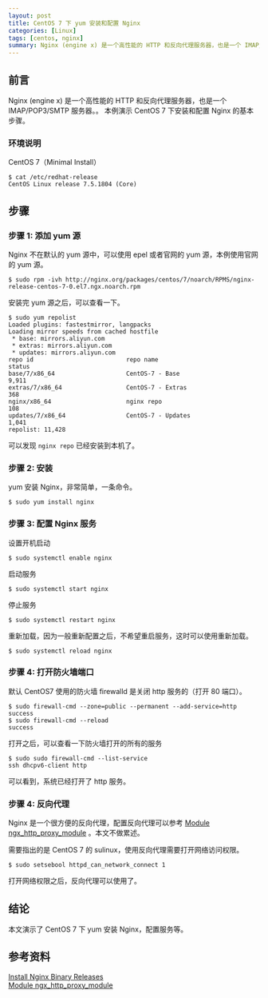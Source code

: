 ```yaml
---
layout: post
title: CentOS 7 下 yum 安装和配置 Nginx 
categories: [Linux]
tags: [centos, nginx]
summary: Nginx (engine x) 是一个高性能的 HTTP 和反向代理服务器，也是一个 IMAP/POP3/SMTP 服务器。 本例演示 CentOS 7 下安装和配置 Nginx 的基本步骤。
---
```

## 前言
Nginx (engine x) 是一个高性能的 HTTP 和反向代理服务器，也是一个 IMAP/POP3/SMTP 服务器。。 本例演示 CentOS 7 下安装和配置 Nginx 的基本步骤。

### 环境说明
CentOS 7（Minimal Install）

```terminal
$ cat /etc/redhat-release 
CentOS Linux release 7.5.1804 (Core) 
```

## 步骤

### 步骤 1: 添加 yum 源
Nginx 不在默认的 yum 源中，可以使用 epel 或者官网的 yum 源，本例使用官网的 yum 源。

```terminal
$ sudo rpm -ivh http://nginx.org/packages/centos/7/noarch/RPMS/nginx-release-centos-7-0.el7.ngx.noarch.rpm
```

安装完 yum 源之后，可以查看一下。

```terminal
$ sudo yum repolist
Loaded plugins: fastestmirror, langpacks
Loading mirror speeds from cached hostfile
 * base: mirrors.aliyun.com
 * extras: mirrors.aliyun.com
 * updates: mirrors.aliyun.com
repo id                          repo name                          status
base/7/x86_64                    CentOS-7 - Base                    9,911
extras/7/x86_64                  CentOS-7 - Extras                    368
nginx/x86_64                     nginx repo                           108
updates/7/x86_64                 CentOS-7 - Updates                 1,041
repolist: 11,428
```

可以发现 `nginx repo` 已经安装到本机了。

### 步骤 2: 安装

yum 安装 Nginx，非常简单，一条命令。

```terminal
$ sudo yum install nginx
```

### 步骤 3: 配置 Nginx 服务

设置开机启动

```terminal
$ sudo systemctl enable nginx
```

启动服务

```terminal
$ sudo systemctl start nginx
```

停止服务

```terminal
$ sudo systemctl restart nginx
```

重新加载，因为一般重新配置之后，不希望重启服务，这时可以使用重新加载。

```terminal
$ sudo systemctl reload nginx
```

### 步骤 4: 打开防火墙端口

默认 CentOS7 使用的防火墙 firewalld 是关闭 http 服务的（打开 80 端口）。

```terminal
$ sudo firewall-cmd --zone=public --permanent --add-service=http
success
$ sudo firewall-cmd --reload
success
```

打开之后，可以查看一下防火墙打开的所有的服务

```terminal
$ sudo sudo firewall-cmd --list-service
ssh dhcpv6-client http
```

可以看到，系统已经打开了 http 服务。

### 步骤 4: 反向代理

Nginx 是一个很方便的反向代理，配置反向代理可以参考 [Module ngx_http_proxy_module][2] 。本文不做累述。

需要指出的是 CentOS 7 的 sulinux，使用反向代理需要打开网络访问权限。

```terminal
$ sudo setsebool httpd_can_network_connect 1 
```

打开网络权限之后，反向代理可以使用了。

## 结论
本文演示了 CentOS 7 下 yum 安装 Nginx，配置服务等。

## 参考资料
[Install Nginx Binary Releases][1]  
[Module ngx_http_proxy_module][2]  

 
[1]: https://www.nginx.com/resources/wiki/start/topics/tutorials/install/  
[2]: http://nginx.org/en/docs/http/ngx_http_proxy_module.html
